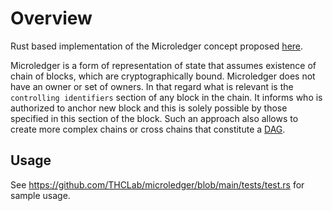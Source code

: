 # Overview

Rust based implementation of the Microledger concept proposed [here](https://github.com/the-human-colossus-foundation/microledger-spec/blob/main/microledger.md). 

Microledger is a form of representation of state that assumes existence of chain of blocks, which are cryptographically bound. Microledger does not have an owner or set of owners. In that regard what is relevant is the `controlling identifiers` section of any block in the chain. It informs who is authorized to anchor new block and this is solely possible by those specified in this section of the block. Such an approach also allows to create more complex chains or cross chains that constitute a [DAG](https://en.wikipedia.org/wiki/Directed_acyclic_graph). 

## Usage

See https://github.com/THCLab/microledger/blob/main/tests/test.rs for sample usage.
